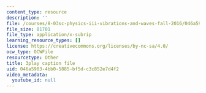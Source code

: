 ```yaml
---
content_type: resource
description: ''
file: /courses/8-03sc-physics-iii-vibrations-and-waves-fall-2016/046a59034bb05885bf5dc3c852e7d4f2_jwh7LqjT4w0.vtt
file_size: 81701
file_type: application/x-subrip
learning_resource_types: []
license: https://creativecommons.org/licenses/by-nc-sa/4.0/
ocw_type: OCWFile
resourcetype: Other
title: 3play caption file
uid: 046a5903-4bb0-5885-bf5d-c3c852e7d4f2
video_metadata:
  youtube_id: null
---
```

